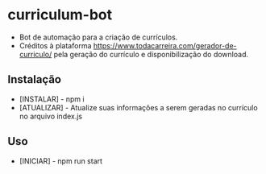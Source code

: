 # curriculum-bot
- Bot de automação para a criação de currículos. 
- Créditos à plataforma https://www.todacarreira.com/gerador-de-curriculo/ pela geração do currículo e disponibilização do download.

## Instalação
- [INSTALAR] - npm i
- [ATUALIZAR] - Atualize suas informações a serem geradas no currículo no arquivo index.js

## Uso
- [INICIAR] - npm run start